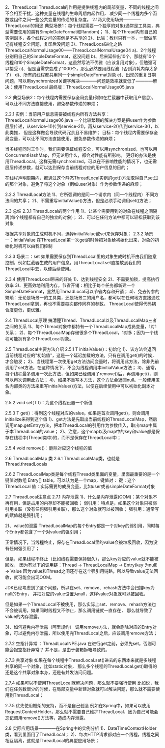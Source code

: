2、ThreadLocal
ThreadLocal的作用是提供线程内的局部变量，不同的线程之间不会相互干扰，这种变量在线程的生命周期内起作用，
减少同一个线程内多个函数或组件之间一些公共变量的传递的复杂度。
2.1两大使用场景————ThreadLocal的用途
典型场景1：每个线程需要一个独享的对象(通常是工具类，典型需要使用的类有SimpleDateFormat和Random)；
 1)、每个Thread内有自己的实例副本，各个线程之间的实例是不共享的
 2)、比喻：教材只有一本，一起做笔记有线程安全问题，复印后没问题
 3)、ThreadLocal进化之路 ThreadLocalNormalUsage00——ThreadLocalNormalUsage04
  a)、2个线程分别用自己的SimpleDateFormat，这没问题
  b)、后来延伸出10个，那就有10个线程和10个SimpleDateFormat，这虽然写法不优雅（应该复用对象），但勉强可以接受
  c)、但是当需求变成了1000个，那么必然要用线程池（否则消耗内存太多了）
  d)、所有的线程都共用同一个simpleDateFormat对象
  e)、出现的重复日期问题，可以用synchronized关键字解决————问题是效率就变低了————解决：使用ThreadLocal
  最终版：ThreadLocalNormalUsage05.java

2.2 典型场景2：每个线程内需要保存全局变量(例如在拦截器中获取用户信息)，可以让不同方法直接使用，避免参数传递的麻烦；

2.2.1 实例：当前用户信息需要被线程内所有方法共享：ThreadLocalNormalUsage06.java
一个比较繁琐的解决方案是把user作为参数层层传递，从service-1()传到service-2()，再从service-2()传到service-3()，以此类推，
但是这样做会导致代码冗余且不易维护；
目标：每个线程内需要保存全局变量，可以让不同方法直接使用，避免参数传递的麻烦；

当多线程同时工作时，我们需要保证线程安全，可以用synchronized，也可以用ConcurrentHashMap，但无论用什么，都会对性能有所影响。
更好的办法是使用ThreadLocal，这样无需synchronized，可以在不影响性能的情况下，也无需层层传递参数，就可以达到保存当前线程对应的用户信息的目的；

在线程声明周期内，都通过这个静态ThreadLocal实例的get()方法取得自己set过的那个对象，避免了将这个对象（例如user对象）作为参数传递的麻烦；

2.2.2 ThreadLocal方法
1)、它所强调的是同一个请求内（同一个线程内）不同方法间的共享；
2)、不需重写initialValue()方法，但是必须手动调用set()方法；

2.3 总结
2.3.1 ThreadLocal的两个作用
1)、让某个需要用到的对象在线程之间隔离(每个线程都有自己的独立的对象)；
2)、可以在任何方法中都可以轻松获取到该对象

根据共享对象的生成时机不同，选择initialValue或set来保存对象；
2.3.2 场景一：initialValue
在ThreadLocal第一次get的时候把对象给初始化出来，对象的初始化时机可以由我们控制

2.3.3 场景二：set
如果需要保存到ThreadLocal里的对象生成时机不由我们随意控制，例如拦截器生成的用户信息，用ThreadLocal.set直接放到我们的ThreadLocal中去，以便后续使用。

2.3.4 使用ThreadLocal带来的好处
1)、达到线程安全
2)、不需要加锁，提高执行效率
3)、更高效地利用内存，节省开销：相比于每个任务都新建一个SimpleDateFormat，显然用ThreadLocal可以节省内存和开销；
4)、免去传参的繁琐：无论是场景一的工具类，还是场景二的用户名，都可以在任何地方直接通过ThreadLocal拿到，再也不需要每次都传同样的参数。
ThreadLocal使得代码耦合度更低，更优雅。

2.4 ThreadLocal原理
搞清楚Thread、ThreadLocal以及ThreadLocalMap三者之间的关系
1)、每个Thread对象中都持有一个ThreadLocalMap成员变量，1对1关系；
2)、每个ThreadLocalMap存储很多个ThreadLocal，1对多；因为一个线程可能拥有多个ThreadLocal对象。

2.5 ThreadLocal主要方法介绍
2.5.1 T initialValue()：初始化
1)、该方法会返回当前线程对应的"初始值"，这是一个延迟加载的方法，只有在调用get()的时候，才会触发；
2)、当线程第一次使用get方法访问变量时，将调用此方法，除非先前调用了set方法，在这种情况下，不会为线程调用本initialValue方法；
3)、通常，每个线程最多调用一次此方法，但如果已经调用了remove()后，再调用get()，则可以再次调用此方法；
4)、如果不重写本方法，这个方法会返回null。一般使用匿名内部类的方法来重写initialValue()方法，以便在后续使用中可以初始化副本对象。

2.5.2 void set(T t)：为这个线程设置一个新值

2.5.3 T get()：得到这个线程对应的value。如果是首次调用get()，则会调用initialize来得到这个值
1)、get方法是先取出当前线程的ThreadLocalMap，然后调用map.getEntry方法，把本ThreadLocal的引用作为参数传入，取出map中属于本ThreadLocal的value；
2)、注意，这个map以及map中的key和value都是保存在线程中(Thread类中)的，而不是保存在ThreadLocal中；

2.5.4 void remove()：删除对应这个线程的值

2.6 ThreadLocalMap 类
2.6.1 ThreadLocalMap类，也就是Thread.threadLocals

2.6.2 ThreadLocalMap类是每个线程Thread类里面的变量，里面最重要的是一个键值对数组 Entry[] table，可以认为是一个map，键值对：
键：这个ThreadLocal
值：实际需要的成员变量，比如user或者simpleDateFormat对象

2.7 ThreadLocal注意点
2.7.1 内存泄露
1)、什么是内存泄露(OOM)：某个对象不再有用，但是占用的内存却不能被回收；
弱引用：特点是，如果这个对象只被弱引用关联（没有任何强引用关联），那么这个对象就可以被回收；
强引用：通常写的赋值就是强引用；

2)、value的泄露
ThreadLocalMap的每个Entry都是一个对key的弱引用，同时每个Entry都包含了一个对value的强引用；

正常情况下，当线程终止，保存在ThreadLocal里的value会被垃圾回收，因为没有任何强引用了；

但是，如果线程不终止（比如线程需要保持很久），那么key对应的value就不能被回收，
因为有以下的调用链：Thread -> ThreadLocalMap -> Entry(key 为null) -> Value
因为value和Thread之间还存在这个强引用链路，所以导致value无法回收，就可能会出现OOM。

JDK已经考虑到了这个问题，所以在set、remove、rehash方法中会扫描key为null的Entry，
并把对应的value设置为null，这样value对象就可以被回收。

但是如果一个ThreadLocal不被使用，那么实际上set、remove、rehash方法也不会被调用，如果同时线程又不停止，那么调用链就一直存在，
那么就导致了value的内存泄露。

3)、如何避免内存泄露（阿里规约）
调用remove方法，就会删除对应的Entry对象，可以避免内存泄露，所以使用完ThreadLocal之后，应该调用remove方法；

2.7.2 空指针异常 ：ThreadLocalNPE.java
在进行get之前，必须先set，否则可能会报空指针异常？
并不是，是由于装箱拆箱导致的。

2.7.3 共享对象
如果在每个线程中ThreadLocal.set()进去的东西本来就是多线程共享的同一个对象，比如static对象，
那么多个线程的ThreadLocal.get()取得的还是这个共享对象本身，还是有并发访问问题。

2.7.4 如果可以不使用ThreadLocal就解决问题，那么就不要强行使用
比如说，我们在任务数很少的时候，在局部变量中新建对象就可以解决问题，那么就不需要使用到ThreadLocal；

2.7.5 优先使用框架的支持，而不是自己创造
例如在Spring中，如果可以使用RequestContextHolder，那么就不需要自己维护ThreadLocal，因为自己可能会忘记调用remove()方法等，造成内存泄露。

2.8 实际应用场景————在Spring中的实例分析
1)、DateTimeContextHolder类，看到里面用了ThreadLocal；
2)、每次HTTP请求都对应一个线程，线程之间相互隔离，这就是ThreadLocal的典型应用场景；
